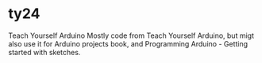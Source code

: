 # ty24
Teach Yourself Arduino
Mostly code from Teach Yourself Arduino, but migt also use it for Arduino projects book, and Programming Arduino - Getting started with sketches.
